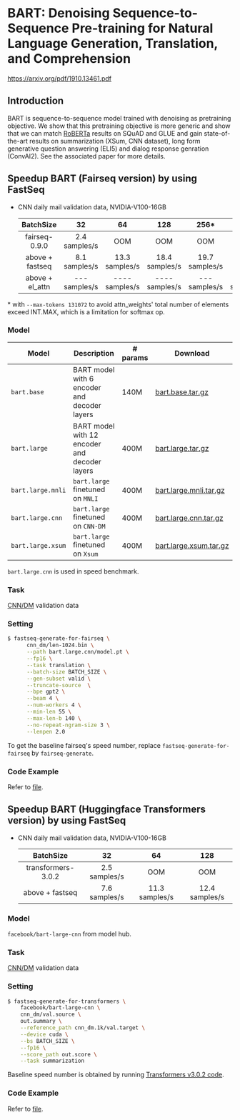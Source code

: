 # BART: Denoising Sequence-to-Sequence Pre-training for Natural Language Generation, Translation, and Comprehension

https://arxiv.org/pdf/1910.13461.pdf

## Introduction

BART is sequence-to-sequence model trained with denoising as pretraining objective. We show that this pretraining objective is more generic and show that we can match [RoBERTa](../roberta) results on SQuAD and GLUE and gain state-of-the-art results on summarization (XSum, CNN dataset), long form generative question answering (ELI5) and dialog response genration (ConvAI2). See the associated paper for more details.

## Speedup BART (Fairseq version) by using FastSeq

- CNN daily mail validation data, NVIDIA-V100-16GB

  |     BatchSize    |       32      |        64       |      128       |      256*      |	320	  |
  |:----------------:|:-------------:|:---------------:|:--------------:|:--------------:|:--------------:|
  | fairseq-0.9.0    | 2.4 samples/s |       OOM       |      OOM       |      OOM       |      OOM       |
  | above + fastseq  | 8.1 samples/s | 13.3 samples/s  | 18.4 samples/s | 19.7 samples/s |      OOM       |
  | above + el_attn  | --- samples/s | ---- samples/s  | ---- samples/s | ---  samples/s | 25.3 samples/s |
\* with `--max-tokens 131072` to avoid attn_weights' total number of elements exceed INT.MAX, which is a limitation for softmax op. 

### Model

Model | Description | # params | Download
---|---|---|---
`bart.base` | BART model with 6 encoder and decoder layers | 140M | [bart.base.tar.gz](https://dl.fbaipublicfiles.com/fairseq/models/bart.base.tar.gz)
`bart.large` | BART model with 12 encoder and decoder layers | 400M | [bart.large.tar.gz](https://dl.fbaipublicfiles.com/fairseq/models/bart.large.tar.gz)
`bart.large.mnli` | `bart.large` finetuned on `MNLI` | 400M | [bart.large.mnli.tar.gz](https://dl.fbaipublicfiles.com/fairseq/models/bart.large.mnli.tar.gz)
`bart.large.cnn` | `bart.large` finetuned on `CNN-DM` | 400M | [bart.large.cnn.tar.gz](https://dl.fbaipublicfiles.com/fairseq/models/bart.large.cnn.tar.gz)
`bart.large.xsum` | `bart.large` finetuned on `Xsum` | 400M | [bart.large.xsum.tar.gz](https://dl.fbaipublicfiles.com/fairseq/models/bart.large.xsum.tar.gz)

`bart.large.cnn` is used in speed benchmark.

### Task
[CNN/DM](https://github.com/harvardnlp/sent-summary) validation data

### Setting

```bash
$ fastseq-generate-for-fairseq \
      cnn_dm/len-1024.bin \
      --path bart.large.cnn/model.pt \
      --fp16 \
      --task translation \
      --batch-size BATCH_SIZE \
      --gen-subset valid \
      --truncate-source  \
      --bpe gpt2 \
      --beam 4 \
      --num-workers 4 \
      --min-len 55 \
      --max-len-b 140 \
      --no-repeat-ngram-size 3 \
      --lenpen 2.0
```

To get the baseline fairseq's speed number, replace `fastseq-generate-for-fairseq` by `fairseq-generate`.

### Code Example
Refer to [file](../../tests/optimizer/fairseq/test_fairseq_optimizer.py).

## Speedup BART (Huggingface Transformers version) by using FastSeq

- CNN daily mail validation data, NVIDIA-V100-16GB

  |      BatchSize      |       32      |       64       |       128      |
  |:-------------------:|:-------------:|:--------------:|:--------------:|
  | transformers-3.0.2  | 2.5 samples/s |      OOM       |      OOM       |
  |  above + fastseq    | 7.6 samples/s | 11.3 samples/s  | 12.4 samples/s  |


### Model
`facebook/bart-large-cnn` from model hub.

### Task
[CNN/DM](https://github.com/harvardnlp/sent-summary) validation data

### Setting

```bash
$ fastseq-generate-for-transformers \
    facebook/bart-large-cnn \
    cnn_dm/val.source \
    out.summary \
    --reference_path cnn_dm.1k/val.target \
    --device cuda \
    --bs BATCH_SIZE \
    --fp16 \
    --score_path out.score \
    --task summarization
```

Baseline speed number is obtained by running [Transformers v3.0.2 code](https://github.com/huggingface/transformers/blob/b0892fa0e8df02d683e05e625b3903209bff362d/examples/seq2seq/run_eval.py).

### Code Example
Refer to [file](../../tests/optimizer/transformers/test_bart_optimizer.py).
